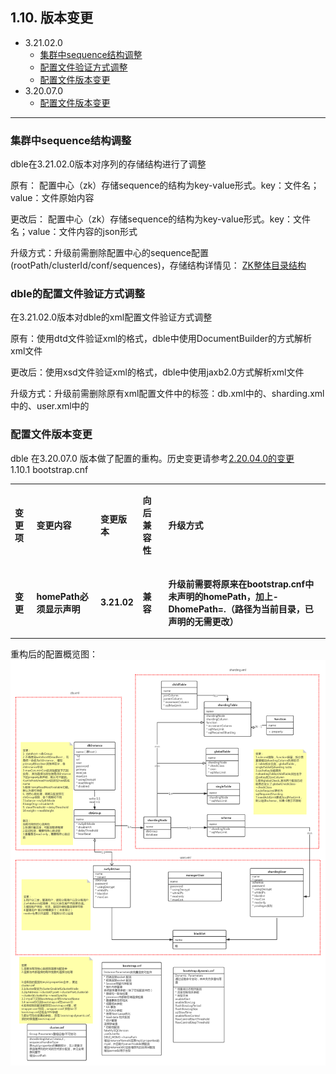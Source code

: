 ## 1.10. 版本变更
+ 3.21.02.0
    - [集群中sequence结构调整](#sequence-update)
    - [配置文件验证方式调整](#xml-valid-update)
    - [配置文件版本变更](#config-update)
+ 3.20.07.0
    - [配置文件版本变更](#config-update)

***

### <span id="sequence-update">集群中sequence结构调整</span>

dble在3.21.02.0版本对序列的存储结构进行了调整

原有： 配置中心（zk）存储sequence的结构为key-value形式。key：文件名；value：文件原始内容

更改后： 配置中心（zk）存储sequence的结构为key-value形式。key：文件名；value：文件内容的json形式

升级方式：升级前需删除配置中心的sequence配置(rootPath/clusterId/conf/sequences)，存储结构详情见：
[ZK整体目录结构](https://github.com/actiontech/dble-docs-cn/blob/2.20.04.1/tag/2.Function/2.08_cluster.md#286-zk%E6%95%B4%E4%BD%93%E7%9B%AE%E5%BD%95%E7%BB%93%E6%9E%84)

### <span id="xml-valid-update">dble的配置文件验证方式调整</span>

在3.21.02.0版本对dble的xml配置文件验证方式调整

原有：使用dtd文件验证xml的格式，dble中使用DocumentBuilder的方式解析xml文件

更改后：使用xsd文件验证xml的格式，dble中使用jaxb2.0方式解析xml文件

升级方式：升级前需删除原有xml配置文件中的标签：db.xml中的<!DOCTYPE dble:db SYSTEM "db.dtd">、sharding.xml中的<!DOCTYPE dble:sharding SYSTEM "sharding.dtd">、user.xml中的<!DOCTYPE dble:user SYSTEM "user.dtd">

### <span id="config-update">配置文件版本变更</span>

dble 在3.20.07.0 版本做了配置的重构。历史变更请参考[2.20.04.0的变更](https://github.com/actiontech/dble-docs-cn/blob/2.20.04.1/tag/1.config_file/1.10_version_change.md)  
1.10.1 bootstrap.cnf  

<table >
<tbody>
<tr>
<td  ><p><strong>变更项</strong></p></td>
<td  ><p><strong>变更内容</strong></p></td>
<td  ><p><strong>变更版本</strong></p></td>
<td  ><p><strong>向后兼容性</strong></p></td>
<td  ><p><strong>升级方式</strong></p></td>
</tr>
<tr>
<td  ><p><strong>变更</strong></p></td>
<td  ><p><strong>homePath必须显示声明</strong></p></td>
<td  ><p><strong>3.21.02</strong></p></td>
<td  ><p><strong>兼容</strong></p></td>
<td  ><p><strong>升级前需要将原来在bootstrap.cnf中未声明的homePath，加上-DhomePath=.（路径为当前目录，已声明的无需更改） </strong></p></td>
</tr>
</tbody>
</table >

重构后的配置概览图：
![配置概览图](pic/3.20.07.0_config.png)


